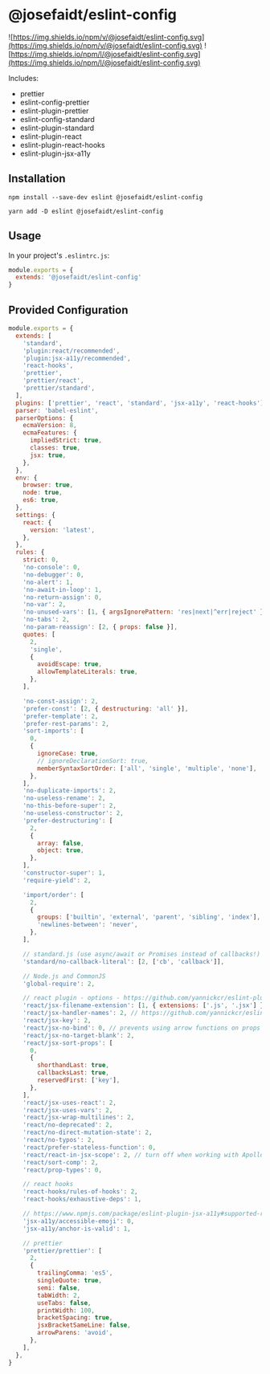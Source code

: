 # @josefaidt/eslint-config

![https://img.shields.io/npm/v/@josefaidt/eslint-config.svg](https://img.shields.io/npm/v/@josefaidt/eslint-config.svg)
![https://img.shields.io/npm/l/@josefaidt/eslint-config.svg](https://img.shields.io/npm/l/@josefaidt/eslint-config.svg)

Includes:

- prettier
- eslint-config-prettier
- eslint-plugin-prettier
- eslint-config-standard
- eslint-plugin-standard
- eslint-plugin-react
- eslint-plugin-react-hooks
- eslint-plugin-jsx-a11y

## Installation

`npm install --save-dev eslint @josefaidt/eslint-config`

`yarn add -D eslint @josefaidt/eslint-config`

## Usage

In your project's `.eslintrc.js`:

```js
module.exports = {
  extends: '@josefaidt/eslint-config'
}
```

## Provided Configuration

```js
module.exports = {
  extends: [
    'standard',
    'plugin:react/recommended',
    'plugin:jsx-a11y/recommended',
    'react-hooks',
    'prettier',
    'prettier/react',
    'prettier/standard',
  ],
  plugins: ['prettier', 'react', 'standard', 'jsx-a11y', 'react-hooks'],
  parser: 'babel-eslint',
  parserOptions: {
    ecmaVersion: 8,
    ecmaFeatures: {
      impliedStrict: true,
      classes: true,
      jsx: true,
    },
  },
  env: {
    browser: true,
    node: true,
    es6: true,
  },
  settings: {
    react: {
      version: 'latest',
    },
  },
  rules: {
    strict: 0,
    'no-console': 0,
    'no-debugger': 0,
    'no-alert': 1,
    'no-await-in-loop': 1,
    'no-return-assign': 0,
    'no-var': 2,
    'no-unused-vars': [1, { argsIgnorePattern: 'res|next|^err|reject' }],
    'no-tabs': 2,
    'no-param-reassign': [2, { props: false }],
    quotes: [
      2,
      'single',
      {
        avoidEscape: true,
        allowTemplateLiterals: true,
      },
    ],

    'no-const-assign': 2,
    'prefer-const': [2, { destructuring: 'all' }],
    'prefer-template': 2,
    'prefer-rest-params': 2,
    'sort-imports': [
      0,
      {
        ignoreCase: true,
        // ignoreDeclarationSort: true,
        memberSyntaxSortOrder: ['all', 'single', 'multiple', 'none'],
      },
    ],
    'no-duplicate-imports': 2,
    'no-useless-rename': 2,
    'no-this-before-super': 2,
    'no-useless-constructor': 2,
    'prefer-destructuring': [
      2,
      {
        array: false,
        object: true,
      },
    ],
    'constructor-super': 1,
    'require-yield': 2,

    'import/order': [
      2,
      {
        groups: ['builtin', 'external', 'parent', 'sibling', 'index'],
        'newlines-between': 'never',
      },
    ],

    // standard.js (use async/await or Promises instead of callbacks!)
    'standard/no-callback-literal': [2, ['cb', 'callback']],

    // Node.js and CommonJS
    'global-require': 2,

    // react plugin - options - https://github.com/yannickcr/eslint-plugin-react#configuration
    'react/jsx-filename-extension': [1, { extensions: ['.js', '.jsx'] }],
    'react/jsx-handler-names': 2, // https://github.com/yannickcr/eslint-plugin-react/blob/master/docs/rules/jsx-handler-names.md
    'react/jsx-key': 2,
    'react/jsx-no-bind': 0, // prevents using arrow functions on props
    'react/jsx-no-target-blank': 2,
    'react/jsx-sort-props': [
      0,
      {
        shorthandLast: true,
        callbacksLast: true,
        reservedFirst: ['key'],
      },
    ],
    'react/jsx-uses-react': 2,
    'react/jsx-uses-vars': 2,
    'react/jsx-wrap-multilines': 2,
    'react/no-deprecated': 2,
    'react/no-direct-mutation-state': 2,
    'react/no-typos': 2,
    'react/prefer-stateless-function': 0,
    'react/react-in-jsx-scope': 2, // turn off when working with Apollo
    'react/sort-comp': 2,
    'react/prop-types': 0,

    // react hooks
    'react-hooks/rules-of-hooks': 2,
    'react-hooks/exhaustive-deps': 1,

    // https://www.npmjs.com/package/eslint-plugin-jsx-a11y#supported-rules
    'jsx-a11y/accessible-emoji': 0,
    'jsx-a11y/anchor-is-valid': 1,

    // prettier
    'prettier/prettier': [
      2,
      {
        trailingComma: 'es5',
        singleQuote: true,
        semi: false,
        tabWidth: 2,
        useTabs: false,
        printWidth: 100,
        bracketSpacing: true,
        jsxBracketSameLine: false,
        arrowParens: 'avoid',
      },
    ],
  },
}

```